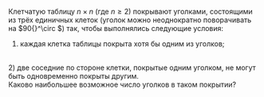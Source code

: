 Клетчатую таблицу $n \times n$ (где $n \geq 2$) покрывают уголками, состоящими из трёх единичных клеток (уголок можно неоднократно поворачивать на $90{}^\circ $) так, чтобы выполнялись следующие условия: 
<br/>
1) каждая клетка таблицы покрыта хотя бы одним из уголков;
<br/>
2) две соседние по стороне клетки, покрытые одним уголком, не могут быть одновременно покрыты другим.
<br/>
Каково наибольшее возможное число уголков в таком покрытии?